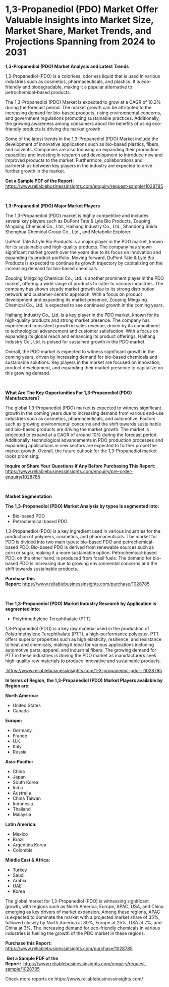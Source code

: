 <p><h1>1,3-Propanediol (PDO) Market Offer Valuable Insights into Market Size, Market Share, Market Trends, and Projections Spanning from 2024 to 2031</h1></p><p><strong>1,3-Propanediol (PDO) Market Analysis and Latest Trends</strong></p>
<p><p>1,3-Propanediol (PDO) is a colorless, odorless liquid that is used in various industries such as cosmetics, pharmaceuticals, and plastics. It is eco-friendly and biodegradable, making it a popular alternative to petrochemical-based products.</p><p>The 1,3-Propanediol (PDO) Market is expected to grow at a CAGR of 10.2% during the forecast period. The market growth can be attributed to the increasing demand for bio-based products, rising environmental concerns, and government regulations promoting sustainable practices. Additionally, the growing awareness among consumers about the benefits of using eco-friendly products is driving the market growth.</p><p>Some of the latest trends in the 1,3-Propanediol (PDO) Market include the development of innovative applications such as bio-based plastics, fibers, and solvents. Companies are also focusing on expanding their production capacities and investing in research and development to introduce new and improved products to the market. Furthermore, collaborations and partnerships between key players in the industry are expected to drive further growth in the market.</p></p>
<p><strong>Get a Sample PDF of the Report:&nbsp;</strong> <a href="https://www.reliablebusinessinsights.com/enquiry/request-sample/1028785">https://www.reliablebusinessinsights.com/enquiry/request-sample/1028785</a></p>
<p>&nbsp;</p>
<p><strong>1,3-Propanediol (PDO) Major Market Players</strong></p>
<p><p>The 1,3-Propanediol (PDO) market is highly competitive and includes several key players such as DuPont Tate & Lyle Bio Products, Zouping Mingxing Chemical Co., Ltd., Haihang Industry Co., Ltd., Shandong Shida Shenghua Chemical Group Co., Ltd., and Metabolic Explorer.</p><p>DuPont Tate & Lyle Bio Products is a major player in the PDO market, known for its sustainable and high-quality products. The company has shown significant market growth over the years due to its focus on innovation and expanding its product portfolio. Moving forward, DuPont Tate & Lyle Bio Products is expected to continue its growth trajectory by capitalizing on the increasing demand for bio-based chemicals.</p><p>Zouping Mingxing Chemical Co., Ltd. is another prominent player in the PDO market, offering a wide range of products to cater to various industries. The company has shown steady market growth due to its strong distribution network and customer-centric approach. With a focus on product development and expanding its market presence, Zouping Mingxing Chemical Co., Ltd. is expected to see continued growth in the coming years.</p><p>Haihang Industry Co., Ltd. is a key player in the PDO market, known for its high-quality products and strong market presence. The company has experienced consistent growth in sales revenue, driven by its commitment to technological advancement and customer satisfaction. With a focus on expanding its global reach and enhancing its product offerings, Haihang Industry Co., Ltd. is poised for sustained growth in the PDO market.</p><p>Overall, the PDO market is expected to witness significant growth in the coming years, driven by increasing demand for bio-based chemicals and sustainable solutions. Key players in the market are focused on innovation, product development, and expanding their market presence to capitalize on this growing demand.</p></p>
<p>&nbsp;</p>
<p><strong>What Are The Key Opportunities For 1,3-Propanediol (PDO) Manufacturers?</strong></p>
<p><p>The global 1,3-Propanediol (PDO) market is expected to witness significant growth in the coming years due to increasing demand from various end-use industries such as cosmetics, pharmaceuticals, and automotive. Factors such as growing environmental concerns and the shift towards sustainable and bio-based products are driving the market growth. The market is projected to expand at a CAGR of around 10% during the forecast period. Additionally, technological advancements in PDO production processes and expanding applications in new sectors are expected to further propel the market growth. Overall, the future outlook for the 1,3-Propanediol market looks promising.</p></p>
<p><strong>Inquire or Share Your Questions If Any Before Purchasing This Report:</strong> <a href="https://www.reliablebusinessinsights.com/enquiry/pre-order-enquiry/1028785">https://www.reliablebusinessinsights.com/enquiry/pre-order-enquiry/1028785</a></p>
<p>&nbsp;</p>
<p><strong>Market Segmentation</strong></p>
<p><strong>The 1,3-Propanediol (PDO) Market Analysis by types is segmented into:</strong></p>
<p><ul><li>Bio-based PDO</li><li>Petrochemical based PDO</li></ul></p>
<p><p>1,3-Propanediol (PDO) is a key ingredient used in various industries for the production of polymers, cosmetics, and pharmaceuticals. The market for PDO is divided into two main types: bio-based PDO and petrochemical-based PDO. Bio-based PDO is derived from renewable sources such as corn or sugar, making it a more sustainable option. Petrochemical-based PDO, on the other hand, is produced from fossil fuels. The demand for bio-based PDO is increasing due to growing environmental concerns and the shift towards sustainable products.</p></p>
<p><strong>Purchase this Report:&nbsp;</strong><a href="https://www.reliablebusinessinsights.com/purchase/1028785">https://www.reliablebusinessinsights.com/purchase/1028785</a></p>
<p>&nbsp;</p>
<p><strong>The 1,3-Propanediol (PDO) Market Industry Research by Application is segmented into:</strong></p>
<p><ul><li>Polytrimethylene Terephthalate (PTT)</li></ul></p>
<p><p>1,3-Propanediol (PDO) is a key raw material used in the production of Polytrimethylene Terephthalate (PTT), a high-performance polyester. PTT offers superior properties such as high elasticity, resilience, and resistance to heat and chemicals, making it ideal for various applications including automotive parts, apparel, and industrial fibers. The growing demand for PTT in these industries is driving the PDO market as manufacturers seek high-quality raw materials to produce innovative and sustainable products.</p></p>
<p><a href="https://www.reliablebusinessinsights.com/1-3-propanediol-pdo--r1028785">&nbsp;https://www.reliablebusinessinsights.com/1-3-propanediol-pdo--r1028785</a></p>
<p><strong>In terms of Region, the 1,3-Propanediol (PDO) Market Players available by Region are:</strong></p>
<p>
    <p> <strong> North America: </strong>
        <ul>
            <li>United States</li>
            <li>Canada</li>
        </ul>
        </p> 
    <p> <strong> Europe: </strong>
        <ul>
            <li>Germany</li>
            <li>France</li>
            <li>U.K.</li>
            <li>Italy</li>
            <li>Russia</li>
        </ul>
        </p> 
    <p> <strong> Asia-Pacific: </strong>
        <ul>
            <li>China</li>
            <li>Japan</li>
            <li>South Korea</li>
            <li>India</li>
            <li>Australia</li>
            <li>China Taiwan</li>
            <li>Indonesia</li>
            <li>Thailand</li>
            <li>Malaysia</li>
        </ul>
        </p> 
    <p> <strong> Latin America: </strong>
        <ul>
            <li>Mexico</li>
            <li>Brazil</li>
            <li>Argentina Korea</li>
            <li>Colombia</li>
        </ul>
        </p> 
    <p> <strong> Middle East & Africa: </strong>
        <ul>
            <li>Turkey</li>
            <li>Saudi</li>
            <li>Arabia</li>
            <li>UAE</li>
            <li>Korea</li>
        </ul>
    </p>
    </p>
<p><p>The global market for 1,3-Propanediol (PDO) is witnessing significant growth, with regions such as North America, Europe, APAC, USA, and China emerging as key drivers of market expansion. Among these regions, APAC is expected to dominate the market with a projected market share of 35%, followed closely by North America at 30%, Europe at 25%, USA at 7%, and China at 3%. The increasing demand for eco-friendly chemicals in various industries is fueling the growth of the PDO market in these regions.</p></p>
<p><strong>Purchase this Report: </strong><a href="https://www.reliablebusinessinsights.com/purchase/1028785">https://www.reliablebusinessinsights.com/purchase/1028785</a></p>
<p>&nbsp;<strong>Get a Sample PDF of the Report:&nbsp;&nbsp;</strong><a href="https://www.reliablebusinessinsights.com/enquiry/request-sample/1028785">https://www.reliablebusinessinsights.com/enquiry/request-sample/1028785</a></p>
<p><strong></strong></p>
<p>Check more reports on https://www.reliablebusinessinsights.com/</p>